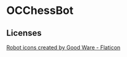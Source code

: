 # OCChessBot

## Licenses
<a href="https://www.flaticon.com/free-icons/robot" title="robot icons">Robot icons created by Good Ware - Flaticon</a>
